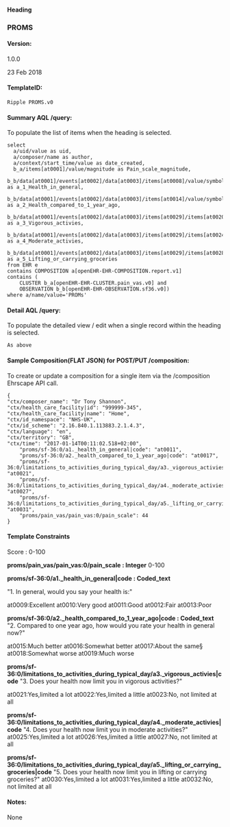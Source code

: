 #### Heading

### PROMS

#### Version:

1.0.0

23 Feb 2018

#### TemplateID:
`Ripple PROMS.v0`

#### Summary AQL /query:

To populate the list of items when the heading is selected.

```
select
  a/uid/value as uid,
  a/composer/name as author,
  a/context/start_time/value as date_created,
  b_a/items[at0001]/value/magnitude as Pain_scale_magnitude,
  b_b/data[at0001]/events[at0002]/data[at0003]/items[at0008]/value/symbol/defining_code/code_string as a_1_Health_in_general,
  b_b/data[at0001]/events[at0002]/data[at0003]/items[at0014]/value/symbol/defining_code/code_string as a_2_Health_compared_to_1_year_ago,
  b_b/data[at0001]/events[at0002]/data[at0003]/items[at0029]/items[at0020]/value/symbol/defining_code/code_string as a_3_Vigorous_activies,
  b_b/data[at0001]/events[at0002]/data[at0003]/items[at0029]/items[at0024]/value/symbol/defining_code/code_string as a_4_Moderate_activies,
  b_b/data[at0001]/events[at0002]/data[at0003]/items[at0029]/items[at0028]/value/symbol/defining_code/code_string as a_5_Lifting_or_carrying_groceries
from EHR e
contains COMPOSITION a[openEHR-EHR-COMPOSITION.report.v1]
contains (
    CLUSTER b_a[openEHR-EHR-CLUSTER.pain_vas.v0] and
    OBSERVATION b_b[openEHR-EHR-OBSERVATION.sf36.v0])
where a/name/value='PROMs'
```

#### Detail AQL /query:
To populate the detailed view / edit when a single record within the heading is selected.

```
As above
```

#### Sample Composition(FLAT JSON) for POST/PUT /composition:

To create or update a composition for a single item via the /composition Ehrscape API call.

```
{
"ctx/composer_name": "Dr Tony Shannon",
"ctx/health_care_facility|id": "999999-345",
"ctx/health_care_facility|name": "Home",
"ctx/id_namespace": "NHS-UK",
"ctx/id_scheme": "2.16.840.1.113883.2.1.4.3",
"ctx/language": "en",
"ctx/territory": "GB",
"ctx/time": "2017-01-14T00:11:02.518+02:00",
    "proms/sf-36:0/a1._health_in_general|code": "at0011",
    "proms/sf-36:0/a2._health_compared_to_1_year_ago|code": "at0017",
    "proms/sf-36:0/limitations_to_activities_during_typical_day/a3._vigorous_activies|code": "at0021",
    "proms/sf-36:0/limitations_to_activities_during_typical_day/a4._moderate_activies|code": "at0027",
    "proms/sf-36:0/limitations_to_activities_during_typical_day/a5._lifting_or_carrying_groceries|code": "at0031",
    "proms/pain_vas/pain_vas:0/pain_scale": 44
}

```



#### Template Constraints

Score : 0-100

**proms/pain_vas/pain_vas:0/pain_scale : Integer**
0-100

**proms/sf-36:0/a1._health_in_general|code : Coded_text**

"1. In general, would you say your health is:"

at0009:Excellent
at0010:Very good
at0011:Good
at0012:Fair
at0013:Poor

**proms/sf-36:0/a2._health_compared_to_1_year_ago|code : Coded_text**
"2. Compared to one year ago, how would you rate your health in general now?"

at0015:Much better
at0016:Somewhat better
at0017:About the same§
at0018:Somewhat worse
at0019:Much worse

**proms/sf-36:0/limitations_to_activities_during_typical_day/a3._vigorous_activies|code**
"3. Does your health now limit you in vigorous activities?"

at0021:Yes,limited a lot
at0022:Yes,limited a little
at0023:No, not limited at all

**proms/sf-36:0/limitations_to_activities_during_typical_day/a4._moderate_activies|code**
"4. Does your health now limit you in moderate activities?"
at0025:Yes,limited a lot
at0026:Yes,limited a little
at0027:No, not limited at all

**proms/sf-36:0/limitations_to_activities_during_typical_day/a5._lifting_or_carrying_groceries|code**
"5. Does your health now limit you in lifting or carrying groceries?"
at0030:Yes,limited a lot
at0031:Yes,limited a little
at0032:No, not limited at all


#### Notes:
None
